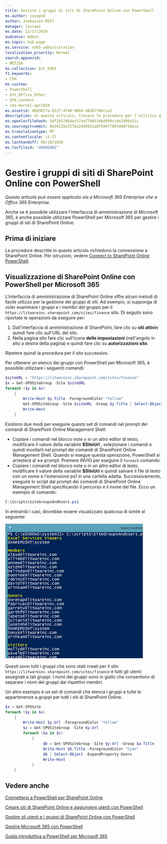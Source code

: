 ```yaml
---
title: Gestire i gruppi di siti di SharePoint Online con PowerShell
ms.author: josephd
author: JoeDavies-MSFT
manager: laurawi
ms.date: 12/17/2019
audience: Admin
ms.topic: hub-page
ms.service: o365-administration
localization_priority: Normal
search.appverid:
- MET150
ms.collection: Ent_O365
f1.keywords:
- CSH
ms.custom:
- PowerShell
- Ent_Office_Other
- SPO_Content
- seo-marvel-apr2020
ms.assetid: d0d3877a-831f-4744-96b0-d8167f06cca2
description: In questo articolo, trovare le procedure per l'utilizzo di PowerShell per Microsoft 365 per gestire i gruppi di siti di SharePoint Online.
ms.openlocfilehash: 5df2b57db4ac57aaf7905346d090ccde2d96a11c
ms.sourcegitcommit: 8634215e257ba2d49832a8f5947700fd00f18ece
ms.translationtype: MT
ms.contentlocale: it-IT
ms.lasthandoff: 08/10/2020
ms.locfileid: "46605902"
---
```

# <a name="manage-sharepoint-online-site-groups-with-powershell"></a>Gestire i gruppi di siti di SharePoint Online con PowerShell

*Questo articolo può essere applicato sia a Microsoft 365 Enterprise che a Office 365 Enterprise.*

Anche se è possibile utilizzare l'interfaccia di amministrazione di Microsoft 365, è anche possibile utilizzare PowerShell per Microsoft 365 per gestire i gruppi di siti di SharePoint Online.

## <a name="before-you-begin"></a>Prima di iniziare

Le procedure descritte in questo articolo richiedono la connessione a SharePoint Online. Per istruzioni, vedere [Connect to SharePoint Online PowerShell](https://docs.microsoft.com/powershell/sharepoint/sharepoint-online/connect-sharepoint-online?view=sharepoint-ps).

## <a name="view-sharepoint-online-with-powershell-for-microsoft-365"></a>Visualizzazione di SharePoint Online con PowerShell per Microsoft 365

L'interfaccia di amministrazione di SharePoint Online offre alcuni metodi di facile utilizzo per la gestione dei gruppi di siti. Ad esempio, si supponga di voler esaminare i gruppi e i membri del gruppo per il `https://litwareinc.sharepoint.com/sites/finance` sito. Di seguito sono riportate le operazioni da eseguire per:

1. Dall'interfaccia di amministrazione di SharePoint, fare clic su **siti attivi**e quindi fare clic sull'URL del sito.
2. Nella pagina sito fare clic sull'icona **delle impostazioni** (nell'angolo in alto a destra della pagina) e quindi fare clic su **autorizzazioni sito**.

Ripetere quindi la procedura per il sito successivo.

Per ottenere un elenco dei gruppi con PowerShell per Microsoft 365, è possibile utilizzare i seguenti comandi:

```powershell
$siteURL = "https://litwareinc.sharepoint.com/sites/finance"
$x = Get-SPOSiteGroup -Site $siteURL
foreach ($y in $x)
    {
        Write-Host $y.Title -ForegroundColor "Yellow"
        Get-SPOSiteGroup -Site $siteURL -Group $y.Title | Select-Object -ExpandProperty Users
        Write-Host
    }
```

Esistono due modi per eseguire questo set di comandi nel prompt dei comandi di SharePoint Online Management Shell:

- Copiare i comandi nel blocco note o in un altro editor di testo, modificare il valore della variabile **$SiteUrl** , selezionare i comandi e quindi incollarli nel prompt dei comandi di SharePoint Online Management Shell. Quando si esegue questa operazione, PowerShell si arresterà al **>>** prompt. Premere INVIO per eseguire il `foreach` comando.<br/>
- Copiare i comandi nel blocco note o in un altro editor di testo, modificare il valore della variabile **$SiteUrl** e quindi salvare il file di testo con un nome e l'estensione ps1 in una cartella adatta. Successivamente, eseguire lo script dal prompt dei comandi di SharePoint Online Management Shell specificando il percorso e il nome del file. Ecco un esempio di comando:

```powershell
C:\Scripts\SiteGroupsAndUsers.ps1
```

In entrambi i casi, dovrebbe essere visualizzato qualcosa di simile al seguente:

![Gruppi di siti di SharePoint Online](media/SPO-site-groups.png)

Questi sono tutti i gruppi che sono stati creati per il sito `https://litwareinc.sharepoint.com/sites/finance` e tutti gli utenti assegnati a tali gruppi. I nomi dei gruppi sono in giallo che consentono di separare i nomi dei gruppi dai rispettivi membri.

Un altro esempio è un set di comandi che elenca i gruppi e tutte le appartenenze a gruppi per tutti i siti di SharePoint Online.

```powershell
$x = Get-SPOSite
foreach ($y in $x)
    {
        Write-Host $y.Url -ForegroundColor "Yellow"
        $z = Get-SPOSiteGroup -Site $y.Url
        foreach ($a in $z)
            {
                 $b = Get-SPOSiteGroup -Site $y.Url -Group $a.Title 
                 Write-Host $b.Title -ForegroundColor "Cyan"
                 $b | Select-Object -ExpandProperty Users
                 Write-Host
            }
    }
```
    
## <a name="see-also"></a>Vedere anche

[Connettersi a PowerShell per SharePoint Online](https://docs.microsoft.com/powershell/sharepoint/sharepoint-online/connect-sharepoint-online?view=sharepoint-ps)

[Creare siti di SharePoint Online e aggiungere utenti con PowerShell](create-sharepoint-sites-and-add-users-with-powershell.md)

[Gestire gli utenti e i gruppi di SharePoint Online con PowerShell](manage-sharepoint-users-and-groups-with-powershell.md)

[Gestire Microsoft 365 con PowerShell](manage-office-365-with-office-365-powershell.md)
  
[Guida introduttiva a PowerShell per Microsoft 365](getting-started-with-office-365-powershell.md)

